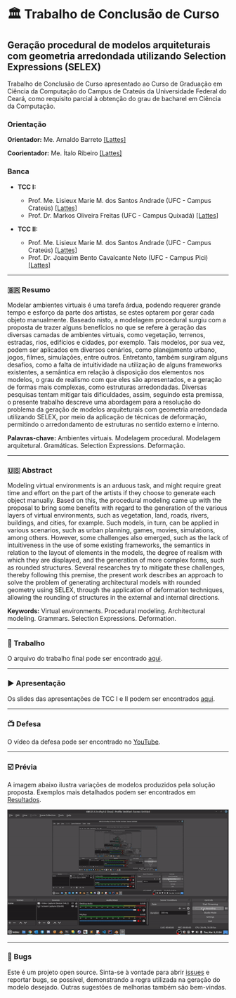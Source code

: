 # :classical_building: Trabalho de Conclusão de Curso

## Geração procedural de modelos arquiteturais com geometria arredondada utilizando Selection Expressions (SELEX)

Trabalho de Conclusão de Curso apresentado ao Curso de Graduação em Ciência da Computação do Campus de Crateús da Universidade Federal do Ceará, como requisito parcial à obtenção do grau de bacharel em Ciência da Computação.

### Orientação

**Orientador:** Me. Arnaldo Barreto [[Lattes]](http://lattes.cnpq.br/1606649864930891)

**Coorientador:** Me. Ítalo Ribeiro [[Lattes]](http://lattes.cnpq.br/9204463813833604)

### Banca

- **TCC I:**

  - Prof. Me. Lisieux Marie M. dos Santos Andrade (UFC - Campus Crateús) [[Lattes]](http://lattes.cnpq.br/8824525263721786)
  - Prof. Dr. Markos Oliveira Freitas (UFC - Campus Quixadá) [[Lattes]](http://lattes.cnpq.br/2928195010235502)

- **TCC II:**

  - Prof. Me. Lisieux Marie M. dos Santos Andrade (UFC - Campus Crateús) [[Lattes]](http://lattes.cnpq.br/8824525263721786)
  - Prof. Dr. Joaquim Bento Cavalcante Neto (UFC - Campus Pici) [[Lattes]](http://lattes.cnpq.br/0866205347972203)

---

### 🇧🇷 Resumo

Modelar ambientes virtuais é uma tarefa árdua, podendo requerer grande tempo e esforço da parte dos artistas, se estes optarem por gerar cada objeto manualmente. Baseado nisto, a modelagem procedural surgiu com a proposta de trazer alguns benefícios no que se refere à geração das diversas camadas de ambientes virtuais, como vegetação, terrenos, estradas, rios, edifícios e cidades, por exemplo. Tais modelos, por sua vez, podem ser aplicados em diversos cenários, como planejamento urbano, jogos, filmes, simulações, entre outros. Entretanto, também surgiram alguns desafios, como a falta de intuitividade na utilização de alguns frameworks existentes, a semântica em relação à disposição dos elementos nos modelos, o grau de realismo com que eles são apresentados, e a geração de formas mais complexas, como estruturas arredondadas. Diversas pesquisas tentam mitigar tais dificuldades, assim, seguindo esta premissa, o presente trabalho descreve uma abordagem para a resolução do problema da geração de modelos arquiteturais com geometria arredondada utilizando SELEX, por meio da aplicação de técnicas de deformação, permitindo o arredondamento de estruturas no sentido externo e interno.

**Palavras-chave:** Ambientes virtuais. Modelagem procedural. Modelagem arquitetural. Gramáticas. Selection Expressions. Deformação.

---

### 🇺🇸 Abstract

Modeling virtual environments is an arduous task, and might require great time and effort on the part of the artists if they choose to generate each object manually. Based on this, the procedural modeling came up with the proposal to bring some benefits with regard to the generation of the various layers of virtual environments, such as vegetation, land, roads, rivers, buildings, and cities, for example. Such models, in turn, can be applied in various scenarios, such as urban planning, games, movies, simulations, among others. However, some challenges also emerged, such as the lack of intuitiveness in the use of some existing frameworks, the semantics in relation to the layout of elements in the models, the degree of realism with which they are displayed, and the generation of more complex forms, such as rounded structures. Several researches try to mitigate these challenges, thereby following this premise, the present work describes an approach to solve the problem of generating architectural models with rounded geometry using SELEX, through the application of deformation techniques, allowing the rounding of structures in the external and internal directions.

**Keywords:** Virtual environments. Procedural modeling. Architectural modeling. Grammars. Selection Expressions. Deformation.

---

### 📃 Trabalho

O arquivo do trabalho final pode ser encontrado [aqui](https://github.com/DanielBrito/monografia/blob/main/TCC%20-%20Daniel%20Brito/TCCII_Daniel_Brito.pdf).

---

### ▶️ Apresentação

Os slides das apresentações de TCC I e II podem ser encontrados [aqui](https://github.com/DanielBrito/monografia/blob/main/Apresentacoes).

---

### 📺 Defesa

O vídeo da defesa pode ser encontrado no [YouTube](https://www.youtube.com/watch?v=oTeyrTvo4-s).

---

### ☑️ Prévia

A imagem abaixo ilustra variações de modelos produzidos pela solução proposta. Exemplos mais detalhados podem ser encontrados em [Resultados](Resultados).

![Exemplos de modelos](preview.gif)

---

### 🐞 Bugs

Este é um projeto open source. Sinta-se à vontade para abrir [issues](https://github.com/DanielBrito/monografia/issues) e reportar bugs, se possível, demonstrando a regra utilizada na geração do modelo desejado. Outras sugestões de melhorias também são bem-vindas.
